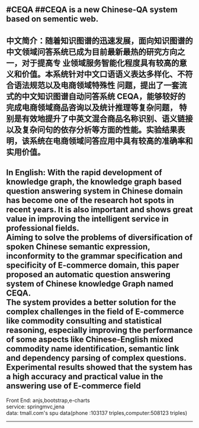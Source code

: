 #CEQA
##CEQA is a new Chinese-QA system based on sementic web.
-------------
中文简介：随着知识图谱的迅速发展，面向知识图谱的中文领域问答系统已成为目前最新最热的研究方向之一，对于提高专
业领域服务智能化程度具有较高的意义和价值。本系统针对中文口语语义表达多样化、不符合语法规范以及电商领域特殊性
问题，提出了一套流式的中文知识图谱自动问答系统 CEQA，能够较好的完成电商领域商品咨询以及统计推理等复杂问题，
特别是有效地提升了中英文混合商品名称识别、语义链接以及复杂问句的依存分析等方面的性能。实验结果表明，该系统在电商领域问答应用中具有较高的准确率和实用价值。
-------------
In English: With the rapid development of knowledge graph, the knowledge graph based question answering system in
Chinese domain has become one of the research hot spots in recent years. It is also important and shows great value in improving
the intelligent service in professional fields. </br>
Aiming to solve the problems of diversification of spoken Chinese semantic expression,
inconformity to the grammar specification and specificity of E-commerce domain, this paper proposed an automatic question
answering system of Chinese knowledge Graph named CEQA. </br>
The system provides a better solution for the complex challenges in
the field of E-commerce like commodity consulting and statistical reasoning, especially improving the performance of some aspects
like Chinese-English mixed commodity name identification, semantic link and dependency parsing of complex questions.</br>
Experimental results showed that the system has a high accuracy and practical value in the answering use of E-commerce field
--------------
Front End: anjs,bootstrap,e-charts</br>
service: springmvc,jena</br>
data: tmall.com's spu data(phone :103137 triples,computer:508123 triples)

--------------
